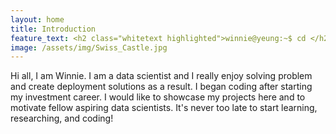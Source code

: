 ```yaml
---
layout: home
title: Introduction
feature_text: <h2 class="whitetext highlighted">winnie@yeung:~$ cd </h2>
image: /assets/img/Swiss_Castle.jpg
---
```


Hi all, I am Winnie. I am a data scientist and I really enjoy solving problem and create deployment solutions as a result. I began coding after starting my investment career. I would like to showcase my projects here and to motivate fellow aspiring data scientists. It's never too late to start learning, researching, and coding! 
